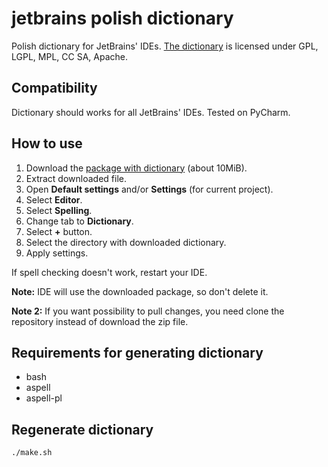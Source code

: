 # jetbrains polish dictionary

Polish dictionary for JetBrains' IDEs. [The dictionary](http://www.sjp.pl/slownik/en/) is licensed under GPL, LGPL, MPL, CC SA, Apache.

## Compatibility

Dictionary should works for all JetBrains' IDEs. Tested on PyCharm.

## How to use

1. Download the [package with dictionary](https://github.com/sigo/jetbrains-polish-dictionary/archive/master.zip) (about 10MiB).
2. Extract downloaded file.
3. Open **Default settings** and/or **Settings** (for current project).
4. Select **Editor**.
5. Select **Spelling**.
6. Change tab to **Dictionary**.
7. Select **+** button.
8. Select the directory with downloaded dictionary.
9. Apply settings.

If spell checking doesn't work, restart your IDE.

**Note:** IDE will use the downloaded package, so don't delete it.

**Note 2:** If you want possibility to pull changes, you need clone the repository instead of download the zip file.

## Requirements for generating dictionary

- bash
- aspell
- aspell-pl

## Regenerate dictionary

```shell
./make.sh
```

